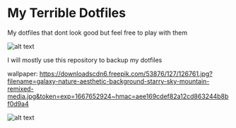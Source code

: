 # My Terrible Dotfiles
My dotfiles that dont look good but feel free to play with them


![alt text](https://i.imgur.com/7W2rTkW.jpg)

I will mostly use this repository to backup my dotfiles


wallpaper: https://downloadscdn6.freepik.com/53876/127/126761.jpg?filename=galaxy-nature-aesthetic-background-starry-sky-mountain-remixed-media.jpg&token=exp=1667652924~hmac=aee169cdef82a12cd863244b8bf0d9a4

![alt text](https://downloadscdn6.freepik.com/53876/127/126761.jpg?filename=galaxy-nature-aesthetic-background-starry-sky-mountain-remixed-media.jpg&token=exp=1667652924~hmac=aee169cdef82a12cd863244b8bf0d9a4)
